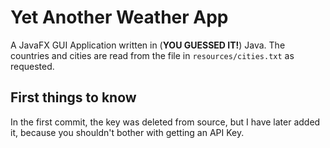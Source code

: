 # Yet Another Weather App

A JavaFX GUI Application written in (**YOU GUESSED IT!**) Java. The countries and cities are read from the file in 
`resources/cities.txt` as requested.
## First things to know

In the first commit, the key was deleted from source, but I have later added it, because you shouldn't bother with 
getting an API Key. 